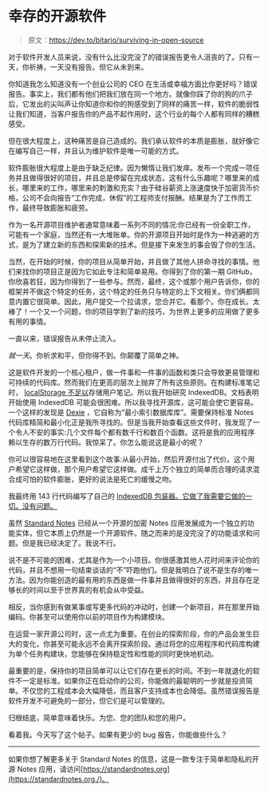 # 幸存的开源软件

> 原文：<https://dev.to/bitario/surviving-in-open-source>

对于软件开发人员来说，没有什么比没完没了的错误报告更令人沮丧的了。只有一天，你祈祷，一天没有报告。但它从未到来。

你知道我怎么知道没有一个创业公司的 CEO 在生活或幸福方面比你更好吗？错误报告。事实上，我们都有他们把我们放在同一个地方。就像你踩了你的狗的爪子后，它发出的尖叫声让你知道你和你的狗感受到了同样的痛苦一样，软件的脆弱性让我们知道，当客户报告你的产品不起作用时，这个行业的每个人都有同样的糟糕感受。

但在很大程度上，这种痛苦是自己造成的。我们承认软件的本质是膨胀，就好像它在编写自己一样，并且认为维护软件是唯一可能的方式。

软件膨胀很大程度上是由于缺乏纪律。因为懒惰让我们发痒。发布一个完成一项任务并且做得很好的项目，并且总是停留在完成状态，这有什么乐趣呢？哪里来的成长，哪里来的工作，哪里来的刺激和充实？由于硅谷薪资上涨速度快于加密货币价格，公司不会向报告“工作完成，休假”的工程师支付报酬。结果是为了工作而工作，最终导致膨胀和疲劳。

作为一名开源项目维护者通常意味着一系列不同的情况:你已经有一份全职工作，可能有一个家庭，当然还有一大堆账单。你的开源项目开始时是作为一种逃避的方式，是为了建立新的东西和探索新的技术。但是接下来发生的事会毁了你的生活。

当然，在开始的时候，你的项目从简单开始，并且做了其他人拼命寻找的事情。他们来找你的项目正是因为它如此专注和简单易用。你得到了你的第一期 GitHub，你欣喜若狂，因为你得到了一些参与。然而，最终，这个或那个用户告诉你，你的框架并不做这个特定的任务，这个特定的任务只与特定的上下文相关。你们俩都同意内置它很简单。因此，用户提交一个拉请求，您合并它。看那个。你在成长。太棒了！一个又一个问题，你的项目学到了新的技巧，为世界上更多的应用做了更多有用的事情。

一直以来，错误报告从未停止流入。

*就一天*。你祈求和平，但你得不到。你颠覆了简单之神。

这是软件开发的一个核心租户，做一件事和一件事的函数和类只会导致更易管理和可持续的代码库。然而我们在更高的层次上抛弃了所有这些原则。在构建标准笔记时， [localStorage 不足以](https://journal.standardnotes.org/moving-beyond-localstorage-991e3695be15)存储用户笔记。所以我开始研究 IndexedDB。文档表明开始使用 IndexedDB 可能会很困难。所以我寻找开源库，这可能会使它更容易。一个这样的发现是 [Dexie](https://github.com/dfahlander/Dexie.js) ，它自称为“最小索引数据库库”。需要保持标准 Notes 代码库精简和最小化正是我所寻找的。但是当我开始查看这些文件时，我发现了一个令人不安的事实:几个文件每个都有数千行和数百个函数。这将是我的应用程序赖以生存的数万行代码。我惊呆了。你怎么能说这是最小的呢？

你可以很容易地在这里看到这个故事:从最小开始，然后开源付出了代价。这个用户希望它这样做，那个用户希望它这样做。成千上万个独立的简单而合理的请求混合成可怕的软件膨胀，更好的说法是死亡的缓慢之吻。

我最终用 143 行代码编写了自己的 [IndexedDB 包装器。它做了我需要它做的一切。没有问题。](https://github.com/standardnotes/web/blob/master/app/assets/javascripts/app/services/dbManager.js)

虽然 [Standard Notes](https://standardnotes.org/) 已经从一个开源的加密 Notes 应用发展成为一个独立的功能实体，但它本质上仍然是一个开源软件。随之而来的是没完没了的功能请求和问题。但是我已经决定了。我说不行。

说不是不可能的困难，尤其是作为一个小项目。你很感激其他人花时间来评论你的代码，并且不想用一句结束谈话的“不”吓跑他们。但是我明白了说不是生存的唯一方法。因为你能创造的最有用的东西是做一件事并且做得很好的东西，并且存在足够长的时间以至于世界真的有机会从中受益。

相反，当你感到有做某事或写更多代码的冲动时，创建一个新项目，并在那里开始编码。你甚至可以使用你以前的项目作为构建模块。

在运营一家开源公司时，这一点尤为重要。在创业的探索阶段，你的产品会发生巨大的变化，你甚至可能永远不会离开探索阶段。通过将您的应用程序和代码库构建为单个任务构建块，您能够在保持稳定性和性能的同时更快地机动。

最重要的是，保持你的项目简单可以让它们存在更长的时间。不到一年就退化的软件不一定是标准。如果你正在启动你的公司，你能做的最聪明的一步就是投资简单。不仅您的工程成本会大幅降低，而且客户支持成本也会降低。虽然错误报告是软件开发不可避免的一部分，但它们是可以管理的。

归根结底，简单意味着快乐。为您、您的团队和您的用户。

看着我。今天写了这个帖子。如果有更少的 bug 报告，你能做些什么？

* * *

如果你想了解更多关于 Standard Notes 的信息，这是一款专注于简单和隐私的开源 Notes 应用，请访问[https://standardnotes.org](https://standardnotes.org./)。